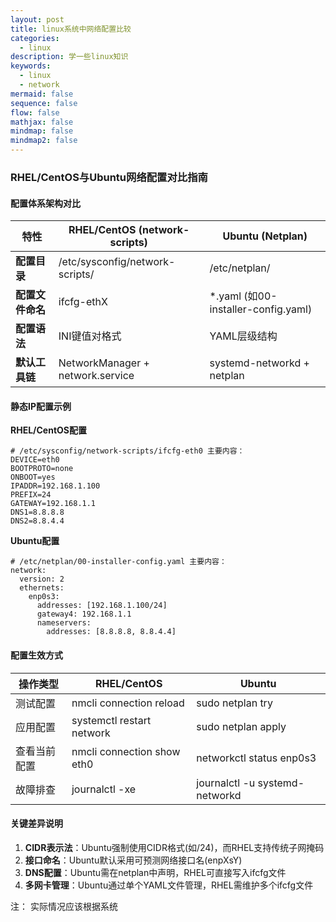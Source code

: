 ```yaml
---
layout: post
title: linux系统中网络配置比较
categories:
  - linux
description: 学一些linux知识
keywords:  
  - linux
  - network
mermaid: false
sequence: false
flow: false
mathjax: false
mindmap: false
mindmap2: false
---
```




### **RHEL/CentOS与Ubuntu网络配置对比指南**

#### 配置体系架构对比
| 特性                | RHEL/CentOS (network-scripts)       | Ubuntu (Netplan)                  |
|---------------------|-------------------------------------|-----------------------------------|
| **配置目录**        | /etc/sysconfig/network-scripts/     | /etc/netplan/                     |
| **配置文件命名**    | ifcfg-ethX                          | *.yaml (如00-installer-config.yaml)|
| **配置语法**        | INI键值对格式                       | YAML层级结构                      |
| **默认工具链**      | NetworkManager + network.service    | systemd-networkd + netplan        |

#### 静态IP配置示例
**RHEL/CentOS配置**
```
# /etc/sysconfig/network-scripts/ifcfg-eth0 主要内容：
DEVICE=eth0
BOOTPROTO=none
ONBOOT=yes
IPADDR=192.168.1.100
PREFIX=24
GATEWAY=192.168.1.1
DNS1=8.8.8.8
DNS2=8.8.4.4
```

**Ubuntu配置**
```
# /etc/netplan/00-installer-config.yaml 主要内容：
network:
  version: 2
  ethernets:
    enp0s3:
      addresses: [192.168.1.100/24]
      gateway4: 192.168.1.1
      nameservers:
        addresses: [8.8.8.8, 8.8.4.4]
```

#### 配置生效方式
| 操作类型          | RHEL/CentOS                     | Ubuntu                          |
|-------------------|---------------------------------|---------------------------------|
| 测试配置          | nmcli connection reload         | sudo netplan try                |
| 应用配置          | systemctl restart network       | sudo netplan apply              |
| 查看当前配置      | nmcli connection show eth0      | networkctl status enp0s3        |
| 故障排查          | journalctl -xe                  | journalctl -u systemd-networkd  |

#### 关键差异说明
1. **CIDR表示法**：Ubuntu强制使用CIDR格式(如/24)，而RHEL支持传统子网掩码
2. **接口命名**：Ubuntu默认采用可预测网络接口名(enpXsY)
3. **DNS配置**：Ubuntu需在netplan中声明，RHEL可直接写入ifcfg文件
4. **多网卡管理**：Ubuntu通过单个YAML文件管理，RHEL需维护多个ifcfg文件


注： 实际情况应该根据系统